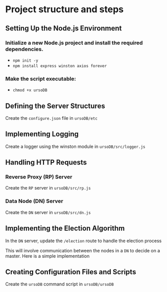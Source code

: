 
# Project structure and steps

## Setting Up the Node.js Environment
### Initialize a new Node.js project and install the required dependencies.
- `npm init -y`
- `npm install express winston axios forever`

### Make the script executable:
- `chmod +x ursoDB` 

## Defining the Server Structures
Create the `configure.json` file in `ursoDB/etc`

## Implementing Logging
Create a logger using the winston module in `ursoDB/src/logger.js`

## Handling HTTP Requests

### Reverse Proxy (RP) Server
Create the `RP` server in `ursoDB/src/rp.js`

### Data Node (DN) Server
Create the `DN` server in `ursoDB/src/dn.js`

## Implementing the Election Algorithm
In the `DN` server, update the `/election` route to handle the election process

This will involve communication between the nodes in a `DN` to decide on a master. Here is a simple implementation

## Creating Configuration Files and Scripts
Create the `ursoDB` command script in `ursoDB/ursoDB`

